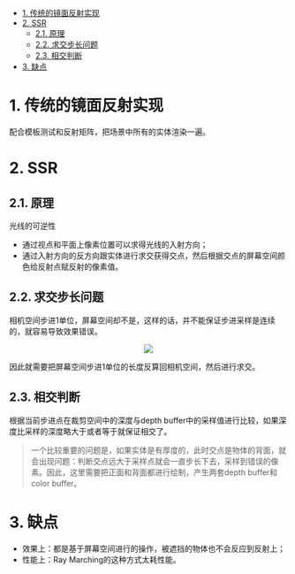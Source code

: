
<!-- TOC -->

- [1. 传统的镜面反射实现](#1-传统的镜面反射实现)
- [2. SSR](#2-ssr)
  - [2.1. 原理](#21-原理)
  - [2.2. 求交步长问题](#22-求交步长问题)
  - [2.3. 相交判断](#23-相交判断)
- [3. 缺点](#3-缺点)

<!-- /TOC -->
# 1. 传统的镜面反射实现
配合模板测试和反射矩阵，把场景中所有的实体渲染一遍。

# 2. SSR
## 2.1. 原理
光线的可逆性
- 通过视点和平面上像素位置可以求得光线的入射方向；
- 通过入射方向的反方向跟实体进行求交获得交点，然后根据交点的屏幕空间颜色给反射点赋反射的像素值。

## 2.2. 求交步长问题
相机空间步进1单位，屏幕空间却不是，这样的话，并不能保证步进采样是连续的，就容易导致效果错误。

<div align="center">

![][SSRRayMarching]

</div>

因此就需要把屏幕空间步进1单位的长度反算回相机空间，然后进行求交。

[SSRRayMarching]: ./images/SSRRayMarching.jpg

## 2.3. 相交判断
根据当前步进点在裁剪空间中的深度与depth buffer中的采样值进行比较，如果深度比采样的深度略大于或者等于就保证相交了。

> 一个比较重要的问题是，如果实体是有厚度的，此时交点是物体的背面，就会出现问题：判断交点远大于采样点就会一直步长下去，采样到错误的像素。因此，这里需要把正面和背面都进行绘制，产生两套depth buffer和color buffer。


# 3. 缺点
- 效果上：都是基于屏幕空间进行的操作，被遮挡的物体也不会反应到反射上；
- 性能上：Ray Marching的这种方式太耗性能。
